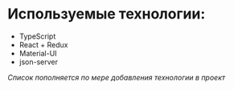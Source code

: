 # Используемые технологии:
* TypeScript
* React + Redux 
* Material-UI
* json-server

_Список пополняется по мере добавления технологии в проект_